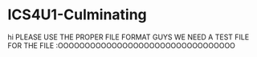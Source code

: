 # ICS4U1-Culminating
hi
PLEASE USE THE PROPER FILE FORMAT GUYS
WE NEED A TEST FILE FOR THE FILE
:OOOOOOOOOOOOOOOOOOOOOOOOOOOOOOOOO
